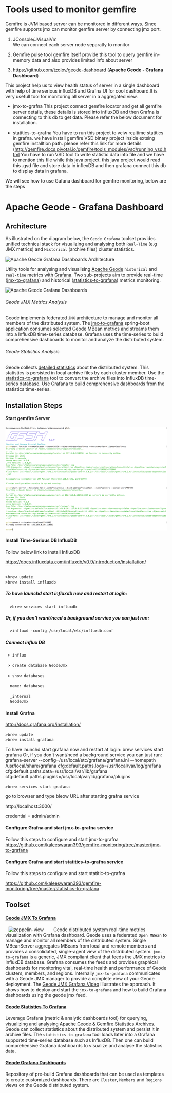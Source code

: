 # Tools used to monitor gemfire
  Gemfire is JVM based server can be monitored in different ways. Since gemfire supports jmx can monitor gemfire server by connecting jmx port. 

1. JConsole/JVisualVm  
        We can connect each server node separatly to monitor
   
2. Gemfire pulse tool 
        gemfire itself provide this tool to query gemfire in-memory data and also provides limited info about server
   
3. https://github.com/tzolov/geode-dashboard  (**Apache Geode - Grafana Dashboard**)

  This project help us to view health status of server in a single dashboard with help of time serious influxDB and Grafna UI for  cool dashboard.It is very usefull tool for monitoring all server in a aggregated view.

  -  jmx-to-grafna
         This project connect gemfire locator and get all gemfire server details, these details is stored into influxDB and then Grafna is connecting to this db to get data. Please refer the below document for installation.
 
  -  statitics-to-grafna 
         You have to run this project to veiw realtime statitics in grafna. we have install gemfire VSD binary project inside extsing gemfire installtion path. please refer this link for more details  (http://gemfire.docs.pivotal.io/gemfire/tools_modules/vsd/running_vsd.html
         You have to run VSD tool to write statistic data into file and we have to mention this file while this java project. this java project would read this .gsd file and store data in inflexDB and then grafana connect this db to display data in grafana.
         
 We will see how to use Gafana dashboard for gemfire monitoring, below are the steps

# Apache Geode - Grafana Dashboard

## Architecture
As illustrated on the diagram below, the `Geode Grafana` toolset provides unified technical stack for visualizing 
and analysing both `Real-Time` (e.g JMX metrics) and `Historical` (archive files) cluster statistics. 

![Apache Geode Grafana Dashboards Architecture](./doc/GeodeDashboardArchitecture.png)


Utility tools for analysing and visualising [Apache Geode](http://geode.apache.org/) `historical` and `real-time` 
metrics with [Grafana](https://grafana.net/). Two sub-projects aim to provide real-time ([jmx-to-grafana](./jmx-to-grafana)) 
and historical ([statistics-to-grafana](./statistics-to-grafana)) metrics monitoring.

![Apache Geode Grafana Dashboards](./doc/geode-dashboards.png)

###### Geode JMX Metrics Analysis
Geode implements federated `JMX` architecture to manage and monitor all members of the distributed system. 
The [jmx-to-grafana](./jmx-to-grafana) spring-boot application consumes selected Geode MBean metrics and streams them 
into a InfluxDB time-series database. Grafana uses the time-series to build comprehensive dashboards to monitor and 
analyze the distributed system.

###### Geode Statistics Analysis
Geode collects [detailed statistics](http://geode.apache.org/docs/guide/managing/statistics/chapter_overview.html) 
about the distributed system. This statistics is persisted in local archive files by each cluster member. 
Use the [statistics-to-grafana](./statistics-to-grafana) tool to convert the archive files into InfluxDB time-series database. 
Use Grafana to build comprehensive dashboards from the statistics time-series. 

## Installation Steps

#### Start gemfire Server

![Gemfire Server](./doc/demo/gfsh.png.png)

#### Install Time-Serious DB InfluxDB

Follow below link to install InfluxDB

https://docs.influxdata.com/influxdb/v0.9/introduction/installation/
```

>brew update
>brew install influxdb

```

##### To have launchd start influxdb now and restart at login:
```
  >brew services start influxdb
```  
##### Or, if you don't want/need a background service you can just run:
```
  >influxd -config /usr/local/etc/influxdb.conf
 ``` 
##### Connect influx DB
```
 > influx
 
 > create database GeodeJmx
 
 > show databases
  
  name: databases

  _internal
  GeodeJmx
```  
#### Install Grafna

http://docs.grafana.org/installation/
```
>brew update
>brew install grafana
```
To have launchd start grafana now and restart at login:
  brew services start grafana
Or, if you don't want/need a background service you can just run:
  grafana-server --config=/usr/local/etc/grafana/grafana.ini --homepath /usr/local/share/grafana cfg:default.paths.logs=/usr/local/var/log/grafana cfg:default.paths.data=/usr/local/var/lib/grafana cfg:default.paths.plugins=/usr/local/var/lib/grafana/plugins
```
>brew services start grafana
```
go to browser and type bleow URL after starting grafna service

http://localhost:3000/

credential = admin/admin

#### Configure Grafna and start jmx-to-grafna service
Follow this steps to configure and start jmx-to-grafna
https://github.com/kaleeswaran393/gemfire-monitoring/tree/master/jmx-to-grafana

#### Configure Grafna and start statitics-to-grafna service
Follow this steps to configure and start statitic-to-grafna

https://github.com/kaleeswaran393/gemfire-monitoring/tree/master/statistics-to-grafana


## Toolset
#### [Geode JMX To Grafana](./jmx-to-grafana) 
[<img align="left" src="http://img.youtube.com/vi/e2UlWm1w2yY/0.jpg" alt="zeppelin-view" hspace="10" width="130"></img>](https://www.youtube.com/watch?v=e2UlWm1w2yY)
Geode distributed system real-time metrics visualization with Grafana dashboard. 
Geode uses a federated `Open MBean`  to manage and monitor all members of the distributed system. Single MBeanServer 
aggregates 
MBeans from local and remote members and provides a consolidated, single-agent view of the 
distributed system.	`jmx-to-grafana` is a generic, JMX compliant client that feeds the JMX metrics
to InfluxDB database. Grafana consumes the feeds and provides graphical dashboards for monitoring vital, real-time 
health and performance of Geode clusters, members, and regions.
Internally `jmx-to-grafana` communicates with a Geode JMX manager to provide a complete view of 
your Geode deployment. 
The [Geode JMX Grafana Video](https://www.youtube.com/watch?v=e2UlWm1w2yY) illustrates the approach. It shows how to 
deploy and start the `jmx-to-grafana` 
and how to build Grafana dashboards using the geode jmx feed.

#### [Geode Statistics To Grafana](./statistics-to-grafana) 
Leverage Grafana (metric & analytic dashboards tool) for querying, visualizing and analysing 
[Apache Geode & Gemfire Statistics Archives](http://geode.apache.org/docs/guide/managing/statistics/chapter_overview.html). 
Geode can collect statistics about the distributed system and persist it in archive files. The `statistics-to-grafana` 
tool loads later into a Grafana supported time-series database such as InfluxDB. Then one can 
build comprehensive Grafana dashboards to visualize and analyse the statistics data.

#### [Geode Grafana Dashboards](./jmx-to-grafana/src/main/resources/dashboards)
Repository of pre-build Grafana dashboards that can be used as templates to create customized dashboards.
There are `Cluster`, `Members` and `Regions` views on the Geode distributed system. 
